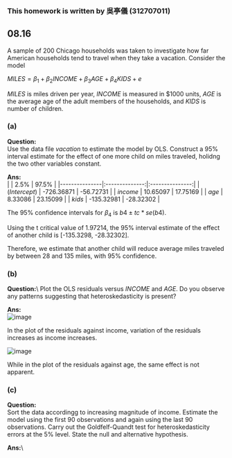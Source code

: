 ### This homework is written by 吳亭儀 (312707011)
## 08.16
 A sample of 200 Chicago households was taken to investigate how far American households tend to travel when they take a vacation. Consider the model 
 
 $MILES = \beta_1 + \beta_2 INCOME + \beta_3 AGE + \beta_4 KIDS + e$
 
 $MILES$ is miles driven per year, $INCOME$ is measured in $1000 units, $AGE$ is the average age of the adult members of the households, and $KIDS$ is number of children.
### (a)
**Question:**\
Use the data file $vacation$ to estimate the model by OLS. Construct a 95% interval estimate for the effect of one more child on miles traveled, holidng the two other variables constant.

**Ans:**\
|               |      2.5%      |      97.5%      | 
|---------------|:--------------:|:---------------:|
| $(Intercept)$ |   -726.36871   |     -56.72731   |
| $income$      |    10.65097    |      17.75169   |
| $age$         |     8.33086    |      23.15099   |
| $kids$        |   -135.32981   |     -28.32302   |

The 95% confidence intervals for $\beta_4$ is $b4 ± tc*se(b4)$.

Using the t critical value of 1.97214, the 95% interval estimate of the effect of another child is [-135.3298, -28.32302]. 

Therefore, we estimate that another child will reduce average miles traveled by between 28 and 135 miles, with 95% confidence.

### (b)
**Question:**\ 
Plot the OLS residuals versus $INCOME$ and $AGE$. Do you observe any patterns suggesting that heteroskedasticity is present?

**Ans:**\
![image](https://github.com/HWTeng-Course/202402-Financial-Econometrics/blob/main/HW_ch8.16/residuals%20vs%20income.png)

In the plot of the residuals against income, variation of the residuals increases as income increases.

![image](https://github.com/HWTeng-Course/202402-Financial-Econometrics/blob/main/HW_ch8.16/residuals%20vs%20age.png)

While in the plot of the residuals against age, the same effect is not apparent.

### (c)
**Question:**\
Sort the data accordingg to increasing magnitude of income. Estimate the model using the first 90 observations and again using the last 90 observations. Carry out the Goldfelf-Quandt  test for heteroskedasticity errors at the 5% level. State the null and alternative hypothesis.

**Ans:**\
